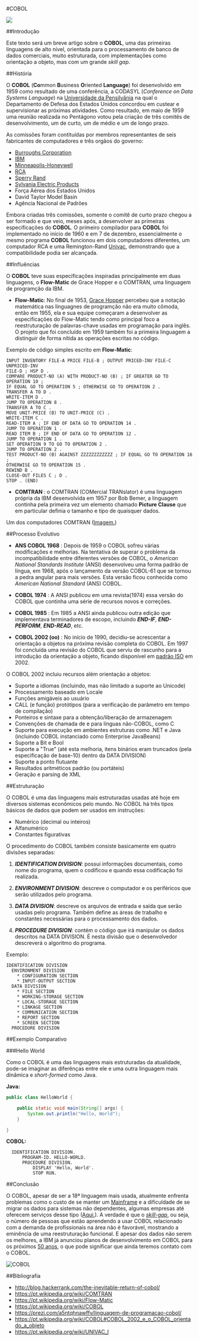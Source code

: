 #COBOL

![](http://www.fti.com.br/Content/images/cobolBanner.png)


##Introdução

Este texto será um breve artigo sobre o **COBOL**, uma das primeiras linguagens de alto nível, orientada para o processamento de banco de dados comerciais, muito estruturada, com implementações como orientação a objeto, mas com um grande _skill gap_.

##História 

O **COBOL** (**Co**mmon **B**usiness **O**riented **Language**) foi desenvolvido em 1959 como resultado de uma conferência, a CODASYL (_Conference on Data Systems Language_) na [Universidade da Pensilvânia](https://pt.wikipedia.org/wiki/Universidade_da_Pensilv%C3%A2nia) na qual o Departamento de Defesa dos Estados Unidos concordou em custear e supervisionar as próximas atividades. Como resultado, em maio de 1959 uma reunião realizada no Pentágono votou pela criação de três comitês de desenvolvimento, um de curto, um de médio e um de longo prazo. 

As comissões foram contituídas por membros representantes de seis fabricantes de computadores e três orgãos do governo:

* [Burroughs Corporation](http://www.burroughs.com/)
* [IBM](http://www.ibm.com/br-pt/)
* [Minneapolis-Honeywell](http://www.honeywell.com/who-we-are/our-history)
* [RCA](http://www.computerhistory.org/brochures/companies.php?alpha=q-s&company=com-42bc220794e22)
* [Sperry Rand](http://www.computerhistory.org/brochures/companies.php?alpha=q-s&company=com-437cd904f1a80)
* [Sylvania Electric Products](https://www.sylvania.com/en-us/about/Pages/history.aspx)
* Força Aérea dos Estados Unidos
* David Taylor Model Basin
* Agência Nacional de Padrões 

Embora criadas três comissões, somente o comitê de curto prazo chegou a ser formado e que veio, meses após, a desenvolver as primeiras especificações do **COBOL**. O primeiro compilador para **COBOL** foi implementado no início de 1960 e em  7 de dezembro, essencialmente o mesmo programa **COBOL** funcionou em dois computadores diferentes, um computador RCA e uma Remington-Rand [Univac](https://pt.wikipedia.org/wiki/UNIVAC), demonstrando que a compatibilidade podia ser alcançada.

##Influências

O **COBOL** teve suas especificações inspiradas principalmente em duas linguagens, o **Flow-Matic** de Grace Hopper e o COMTRAN, uma linguagem de programção da IBM.

* **Flow-Matic**: No final de 1953, [Grace Hopper](https://pt.wikipedia.org/wiki/Grace_Hopper) percebeu que a notação matemática nas linguagnes de programção não era muito cômoda, então em 1955, ela e sua equipe começaram a desenvolver as especificações do Flow-Matic tendo como principal foco a reestruturação de palavras-chave usadas em programação para inglês. O projeto que foi concluído em 1959 também foi a primeira linguagem a distinguir de forma nítida as operações escritas no código.

Exemplo de código simples escrito em **Flow-Matic**:

```COBOL
INPUT INVENTORY FILE-A PRICE FILE-B ; OUTPUT PRICED-INV FILE-C UNPRICED-INV
FILE-D ; HSP D .
COMPARE PRODUCT-NO (A) WITH PRODUCT-NO (B) ; IF GREATER GO TO OPERATION 10 ;
IF EQUAL GO TO OPERATION 5 ; OTHERWISE GO TO OPERATION 2 .
TRANSFER A TO D .
WRITE-ITEM D .
JUMP TO OPERATION 8 .
TRANSFER A TO C .
MOVE UNIT-PRICE (B) TO UNIT-PRICE (C) .
WRITE-ITEM C .
READ-ITEM A ; IF END OF DATA GO TO OPERATION 14 .
JUMP TO OPERATION 1 .
READ ITEM B ; IF END OF DATA GO TO OPERATION 12 .
JUMP TO OPERATION 1 .
SET OPERATION 9 TO GO TO OPERATION 2 .
JUMP TO OPERATION 2 .
TEST PRODUCT-NO (B) AGAINST ZZZZZZZZZZZZ ; IF EQUAL GO TO OPERATION 16 ;
OTHERWISE GO TO OPERATION 15 .
REWIND B .
CLOSE-OUT FILES C ; D .
STOP . (END)
```

* **COMTRAN** : o COMTRAN (COMercial TRANslator) é uma linguagem própria da IBM desenvolvida em 1957 por Bob Bemer, a linguagem continha pela primeira vez um elemento chamado **Picture Clause** que em particular definia o tamanho e tipo de quaisquer dados. 

Um dos computadores COMTRAN ([Imagem.](http://i.imgur.com/EY2WmtT.jpg?1))

##Processo Evolutivo

* **ANS COBOL 1968** : Depois de 1959 o COBOL sofreu várias modificações e melhorias. Na tentativa de superar o problema da incompatibilidade entre diferentes versões de COBOL, o _American National Standards Institute_ (ANSI) desenvolveu uma forma padrão de língua, em 1968, após o lançamento da versão COBOL-61 que se tornou a pedra angular para mais versões. Esta versão ficou conhecida como _American National Standard_ (ANS) COBOL.

* **COBOL 1974** : A ANSI publicou em uma revista(1974) essa versão do COBOL que continha uma série de recursos novos e correções.

* **COBOL 1985** : Em 1985 a ANSI ainda publicou outra edição que implementava terminadores de escopo,  incluindo **_END-IF_**, **_END-PERFORM_**, **_END-READ_**, etc.

* **COBOL 2002 (oo)** : No início de 1990, decidiu-se acrescentar a orientação a objetos na próxima revisão completa do COBOL. Em 1997 foi concluída uma revisão do COBOL que serviu de rascunho para a introdução da orientação a objeto, ficando disponível em [padrão ISO](https://www.ansi.org/standards_activities/iso_programs/overview.aspx?menuid=3) em 2002.

O COBOL 2002 incluiu recursos além orientação a objetos:

* Suporte a idiomas (incluindo, mas não limitado a suporte ao Unicode)
* Processamento baseado em Locale
* Funções amigáveis ao usuário
* CALL (e função) protótipos (para a verificação de parâmetro em tempo de compilação)
* Ponteiros e sintaxe para a obtenção/liberação de armazenagem
* Convenções de chamada de e para línguas não-COBOL, como C
* Suporte para execução em ambientes estruturas como .NET e Java (incluindo COBOL instanciado como Enterprise JavaBeans)
* Suporte a Bit e Bool
* Suporte a "True" (até esta melhoria, itens binários eram truncados (pela especificação de base-10) dentro da DATA DIVISION)
* Suporte a ponto flutuante
* Resultados aritméticos padrão (ou portáteis)
* Geração e parsing de XML

##Estruturação

O COBOL é uma das linguagens mais estruturadas usadas até hoje em diversos sistemas econômicos pelo mundo. No COBOL há três tipos básicos de dados que podem ser usados em instruções:

* Numérico (decimal ou inteiros)
* Alfanumérico
* Constantes figurativas

O procedimento do COBOL também consiste basicamente em quatro divisões separadas:

1. **_IDENTIFICATION DIVISION_**: possui informações documentais, como nome do programa, quem o codificou e quando essa codificação foi realizada.

2. **_ENVIRONMENT DIVISION_**: descreve o computador e os periféricos que serão utilizados pelo programa.

3. **_DATA DIVISION_**: descreve os arquivos de entrada e saída que serão usadas pelo programa. Também define as áreas de trabalho e constantes necessárias para o processamento dos dados.

4. **_PROCEDURE DIVISION_**: contém o código que irá manipular os dados descritos na DATA DIVISION. É nesta divisão que o desenvolvedor descreverá o algoritmo do programa.

Exemplo: 
```COBOL
IDENTIFICATION DIVISION
  ENVIRONMENT DIVISION
    * CONFIGURATION SECTION
    * INPUT-OUTPUT SECTION 
  DATA DIVISION
    * FILE SECTION
    * WORKING-STORAGE SECTION
    * LOCAL-STORAGE SECTION
    * LINKAGE SECTION
    * COMMUNICATION SECTION
    * REPORT SECTION
    * SCREEN SECTION 
  PROCEDURE DIVISION
```
##Exemplo Comparativo

###Hello World
  
Como o COBOL é uma das linguagens mais estruturadas da atualidade, pode-se imaginar as diferênças entre ele e uma outra linguagem mais dinâmica e _short-formed_ como Java.

**Java:** 
```Java
public class HelloWorld {

    public static void main(String[] args) {
        System.out.println("Hello, World");
    }

}
```

**COBOL:**
```COBOL
  IDENTIFICATION DIVISION.
      PROGRAM-ID. HELLO-WORLD.
      PROCEDURE DIVISION.
          DISPLAY 'Hello, World'.
          STOP RUN.
```

##Conclusão

O COBOL, apesar de ser a 18ª linguagem mais usada, atualmente enfrenta problemas como o custo de se manter um [Mainframe](https://pt.wikipedia.org/wiki/Mainframe) e a dificuldade de se migrar os dados para sistemas não dependentes, algumas empresas até oferecem serviços desse tipo ([Aqui.](http://www.cobol-it.com/)). A verdade é que o [_skill-gap_](http://blog.hackerrank.com/wp-content/uploads/2015/07/COBOL-knowledge-skill-gap-3.png), ou seja, o número de pessoas que estão aprendendo a usar COBOL relacionado com a demanda de profissionais na área não é favorável, mostrando a eminência de uma reestruturação funcional. E apesar dos dados não serem os melhores, a IBM já anunciou planos de desenvolvimento em COBOL para os próximos [50 anos](https://www.youtube.com/watch?v=JLMqkuou2-s), o que pode significar que ainda teremos contato com o COBOL.

![COBOL](https://1.bp.blogspot.com/-k8Lb2XeAARA/VxlxJZ5vX3I/AAAAAAAARrM/kuLTUZq8Zhc-8hvLWWi01uk5BY9fUcS0wCLcB/s1600/BANNER.jpg)

##Bibliografia

* http://blog.hackerrank.com/the-inevitable-return-of-cobol/
* https://pt.wikipedia.org/wiki/COMTRAN
* https://pt.wikipedia.org/wiki/Flow-Matic
* https://pt.wikipedia.org/wiki/COBOL
* https://prezi.com/a5ntqhnawffv/linguagem-de-programacao-cobol/
* https://pt.wikipedia.org/wiki/COBOL#COBOL_2002_e_o_COBOL_orientado_a_objeto
* https://pt.wikipedia.org/wiki/UNIVAC_I


